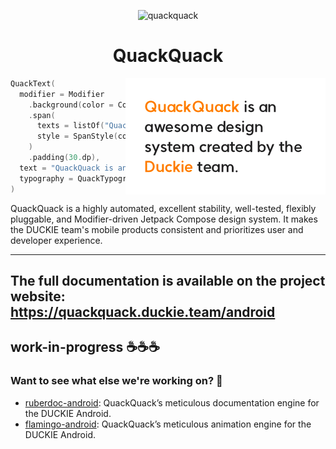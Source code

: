 <p align="center">
  <img src="https://raw.githubusercontent.com/duckie-team/quack-quack-android/main/assets/logo-icon.svg" width="25%" alt="quackquack" />
</p>
<h1 align="center">QuackQuack</h1>

<img src="assets/awesome-quackquack.png" align="right"/>

```kotlin
QuackText(
  modifier = Modifier
    .background(color = Color.White)
    .span(
      texts = listOf("QuackQuack", "Duckie"),
      style = SpanStyle(color = QuackColor.DuckieOrange),
    )
    .padding(30.dp),
  text = "QuackQuack is an awesome design system created by the Duckie team.",
  typography = QuackTypography.Body1,
)
```

QuackQuack is a highly automated, excellent stability, well-tested, flexibly pluggable, and Modifier-driven Jetpack Compose design system.
It makes the DUCKIE team's mobile products consistent and prioritizes user and developer experience.

---

## The full documentation is available on the project website: https://quackquack.duckie.team/android 

## work-in-progress ☕☕☕

### Want to see what else we're working on? 👀

- [ruberdoc-android](https://github.com/duckie-team/rubberdoc-android): QuackQuack’s meticulous documentation engine for the DUCKIE Android.
- [flamingo-android](https://github.com/duckie-team/flamingo-android): QuackQuack’s meticulous animation engine for the DUCKIE Android.

